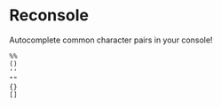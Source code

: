 # Reconsole
Autocomplete common character pairs in your console!

    %%
    ()
    ''
    ""
    {}
    []
